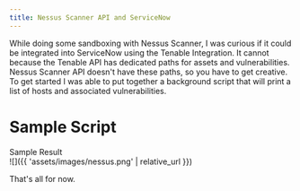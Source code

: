 ```yaml
---
title: Nessus Scanner API and ServiceNow
---
```


While doing some sandboxing with Nessus Scanner, I was curious if it could be integrated into ServiceNow using the Tenable Integration. It cannot because the Tenable API has dedicated paths for assets and vulnerabilities. Nessus Scanner API doesn't have these paths, so you have to get creative. To get started I was able to put together a background script that will print a list of hosts and associated vulnerabilities.

# Sample Script
<script src="https://gist.github.com/meatsac/f458b46ab75ba92f15bfca8fc0156b3a.js"></script>

Sample Result  
![]({{ 'assets/images/nessus.png' | relative_url }})

That's all for now.
